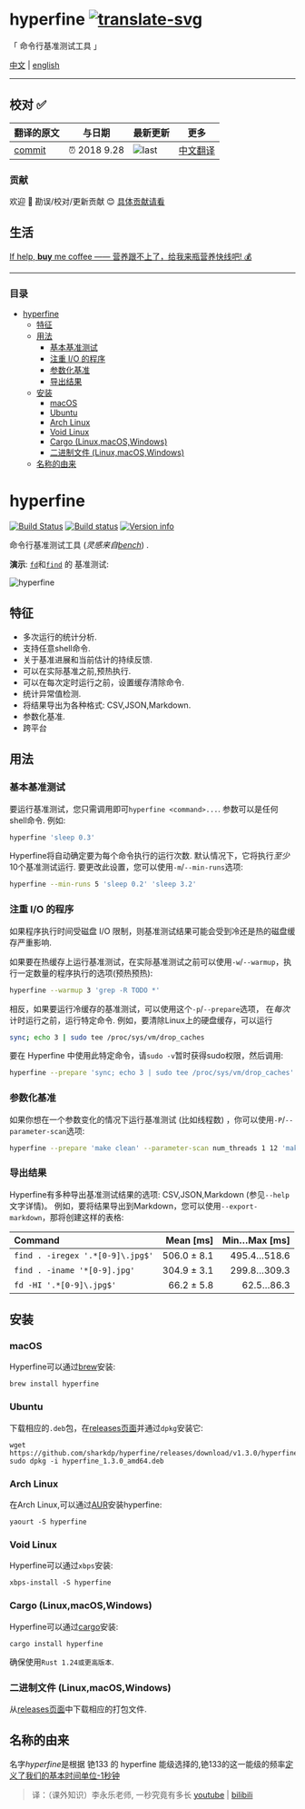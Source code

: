 # hyperfine [![translate-svg]][translate-list]

[translate-svg]: http://llever.com/translate.svg
[translate-list]: https://github.com/chinanf-boy/chinese-translate-list
    
「 命令行基准测试工具 」

[中文](./readme.md) | [english](https://github.com/sharkdp/hyperfine)


---

## 校对 ✅

<!-- doc-templite START generated -->
<!-- repo = 'sharkdp/hyperfine' -->
<!-- commit = '094b76d23a74341de2e03e34eb15285895517b2b' -->
<!-- time = '2018 9.28' -->
翻译的原文 | 与日期 | 最新更新 | 更多
---|---|---|---
[commit] | ⏰ 2018 9.28 | ![last] | [中文翻译][translate-list]

[last]: https://img.shields.io/github/last-commit/sharkdp/hyperfine.svg
[commit]: https://github.com/sharkdp/hyperfine/tree/094b76d23a74341de2e03e34eb15285895517b2b

<!-- doc-templite END generated -->


### 贡献

欢迎 👏 勘误/校对/更新贡献 😊 [具体贡献请看](https://github.com/chinanf-boy/chinese-translate-list#贡献)

## 生活

[If help, **buy** me coffee —— 营养跟不上了，给我来瓶营养快线吧! 💰](https://github.com/chinanf-boy/live-need-money)

---

### 目录

<!-- START doctoc generated TOC please keep comment here to allow auto update -->
<!-- DON'T EDIT THIS SECTION, INSTEAD RE-RUN doctoc TO UPDATE -->


- [hyperfine](#hyperfine)
  - [特征](#%E7%89%B9%E5%BE%81)
  - [用法](#%E7%94%A8%E6%B3%95)
    - [基本基准测试](#%E5%9F%BA%E6%9C%AC%E5%9F%BA%E5%87%86%E6%B5%8B%E8%AF%95)
    - [注重 I/O 的程序](#%E6%B3%A8%E9%87%8D-io-%E7%9A%84%E7%A8%8B%E5%BA%8F)
    - [参数化基准](#%E5%8F%82%E6%95%B0%E5%8C%96%E5%9F%BA%E5%87%86)
    - [导出结果](#%E5%AF%BC%E5%87%BA%E7%BB%93%E6%9E%9C)
  - [安装](#%E5%AE%89%E8%A3%85)
    - [macOS](#macos)
    - [Ubuntu](#ubuntu)
    - [Arch Linux](#arch-linux)
    - [Void Linux](#void-linux)
    - [Cargo (Linux,macOS,Windows)](#cargo-linuxmacoswindows)
    - [二进制文件 (Linux,macOS,Windows)](#%E4%BA%8C%E8%BF%9B%E5%88%B6%E6%96%87%E4%BB%B6-linuxmacoswindows)
  - [名称的由来](#%E5%90%8D%E7%A7%B0%E7%9A%84%E7%94%B1%E6%9D%A5)

<!-- END doctoc generated TOC please keep comment here to allow auto update -->


# hyperfine

[![Build Status](https://travis-ci.org/sharkdp/hyperfine.svg?branch=master)](https://travis-ci.org/sharkdp/hyperfine)
[![Build status](https://ci.appveyor.com/api/projects/status/pdqq5frgkcj0smrs?svg=true)](https://ci.appveyor.com/project/sharkdp/hyperfine)
[![Version info](https://img.shields.io/crates/v/hyperfine.svg)](https://crates.io/crates/hyperfine)

命令行基准测试工具 (*灵感来自[bench](https://github.com/Gabriel439/bench)*) . 

**演示**: [`fd`](https://github.com/sharkdp/fd)和[`find`](https://www.gnu.org/software/findutils/) 的 基准测试:

![hyperfine](https://i.imgur.com/5OqrGWe.gif)

## 特征

-   多次运行的统计分析. 
-   支持任意shell命令. 
-   关于基准进展和当前估计的持续反馈. 
-   可以在实际基准之前,预热执行. 
-   可以在每次定时运行之前，设置缓存清除命令. 
-   统计异常值检测. 
-   将结果导出为各种格式: CSV,JSON,Markdown. 
-   参数化基准. 
-   跨平台

## 用法

### 基本基准测试

要运行基准测试，您只需调用即可`hyperfine <command>...`. 参数可以是任何shell命令. 例如: 

```bash
hyperfine 'sleep 0.3'
```

Hyperfine将自动确定要为每个命令执行的运行次数. 默认情况下，它将执行*至少*10个基准测试运行. 要更改此设置，您可以使用`-m`/`--min-runs`选项: 

```bash
hyperfine --min-runs 5 'sleep 0.2' 'sleep 3.2'
```

### 注重 I/O 的程序

如果程序执行时间受磁盘 I/O 限制，则基准测试结果可能会受到冷还是热的磁盘缓存严重影响. 

如果要在热缓存上运行基准测试，在实际基准测试之前可以使用`-w`/`--warmup`，执行一定数量的程序执行的选项(预热预热): 

```bash
hyperfine --warmup 3 'grep -R TODO *'
```

相反，如果要运行冷缓存的基准测试，可以使用这个`-p`/`--prepare`选项， 在*每次*计时运行之前，运行特定命令. 例如，要清除Linux上的硬盘缓存，可以运行

```bash
sync; echo 3 | sudo tee /proc/sys/vm/drop_caches
```

要在 Hyperfine 中使用此特定命令，请`sudo -v`暂时获得sudo权限，然后调用: 

```bash
hyperfine --prepare 'sync; echo 3 | sudo tee /proc/sys/vm/drop_caches' 'grep -R TODO *'
```

### 参数化基准

如果你想在一个参数变化的情况下运行基准测试 (比如线程数) ，你可以使用`-P`/`--parameter-scan`选项: 

```bash
hyperfine --prepare 'make clean' --parameter-scan num_threads 1 12 'make -j {num_threads}'
```

### 导出结果

Hyperfine有多种导出基准测试结果的选项: CSV,JSON,Markdown (参见`--help`文字详情)。 例如，要将结果导出到Markdown，您可以使用`--export-markdown`，那将创建这样的表格: 

| Command | Mean [ms] | Min…Max [ms] |
|:---|---:|---:|
| `find . -iregex '.*[0-9]\.jpg$'` | 506.0 ± 8.1 | 495.4…518.6 |
| `find . -iname '*[0-9].jpg'` | 304.9 ± 3.1 | 299.8…309.3 |
| `fd -HI '.*[0-9]\.jpg$'` | 66.2 ± 5.8 | 62.5…86.3 |

## 安装

### macOS

Hyperfine可以通过[brew](https://brew.sh)安装: 

    brew install hyperfine

### Ubuntu

下载相应的`.deb`包，在[releases页面](https://github.com/sharkdp/hyperfine/releases)并通过`dpkg`安装它: 

```
wget https://github.com/sharkdp/hyperfine/releases/download/v1.3.0/hyperfine_1.3.0_amd64.deb
sudo dpkg -i hyperfine_1.3.0_amd64.deb
```

### Arch Linux

在Arch Linux,可以通过[AUR](https://aur.archlinux.org/packages/hyperfine)安装hyperfine: 

    yaourt -S hyperfine

### Void Linux

Hyperfine可以通过`xbps`安装:

    xbps-install -S hyperfine

### Cargo (Linux,macOS,Windows) 

Hyperfine可以通过[cargo](https://doc.rust-lang.org/cargo/)安装: 

    cargo install hyperfine

确保使用`Rust 1.24或更高版本`. 

### 二进制文件 (Linux,macOS,Windows) 

从[releases页面](https://github.com/sharkdp/hyperfine/releases)中下载相应的打包文件. 

## 名称的由来

名字*hyperfine*是根据 铯133 的 hyperfine 能级选择的,铯133的这一能级的频率[定义了我们的基本时间单位-1秒钟](https://en.wikipedia.org/wiki/Second#History_of_definition) 

> 译：（课外知识）李永乐老师, 一秒究竟有多长 [youtube](https://www.youtube.com/watch?v=cXX_f_pWLQI) | [bilibili](https://www.bilibili.com/video/av34102893?from=search&seid=7806962251356954355)